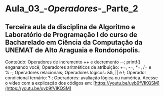 # Aula_03_-_Operadores_-_Parte_2
## Terceira aula da disciplina de Algoritmo e Laboratório de Programação I do curso de Bacharelado em Ciência da Computação da UNEMAT de Alto Araguaia e Rondonópolis.
Conteúdo:  Operadores de incremento ++ e decremento --; printf() enganando você; Operadores aritméticos de atribuição: +=, -=, *=, /= e %=; Operadores relacionais; Operadores lógicos: &&, || e !; Operador condicional ternário: ?:; Operadores: avaliação lógica ou numérica.
Acesse o vídeo com a explicação dos códigos em: [https://youtu.be/uyb9fVIKQSM](https://youtu.be/uyb9fVIKQSM)
